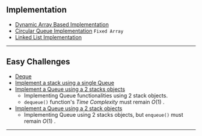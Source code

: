 ## Implementation 
- [Dynamic Array Based Implementation](/DS/Queue/Queue.hpp)
- [Circular Queue Implementation](/DS/Queue/cqueue.hpp) `Fixed Array`
- [Linked List Implementation](/DS/Queue/Lqueue.hpp)

---
## Easy Challenges
- [Deque](/DS/Queue/Deque.hpp)
- [Implement a stack using a single Queue](/DS/Queue/StackQ.hpp)
- [Implement a Queue using a 2 stacks objects](/DS/Queue/TwoStacks.hpp)
    - Implementing Queue functionalities using 2 stack objects.
    - `dequeue()` function's *Time Complexity* must remain $O(1)$ . 
- [Implement a Queue using a 2 stack objects](/DS/Queue/TwoStacks.hpp#L40-L52)
    - Implementing Queue using 2 stacks objects, but `enqueue()` must remain $O(1)$ .

---
